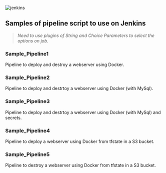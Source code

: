![jenkins](https://user-images.githubusercontent.com/35708820/81996714-1a276580-9624-11ea-9e44-6d343656c62c.png)

## Samples of pipeline script to use on Jenkins
> *Need to use plugins of String and Choice Parameters to select the options on job.*

### Sample_Pipeline1
Pipeline to deploy and destroy a webserver using Docker.

### Sample_Pipeline2
Pipeline to deploy and destrtoy a webserver using Docker (with MySql).

### Sample_Pipeline3
Pipeline to deploy and destrtoy a webserver using Docker (with MySql) and secrets.

### Sample_Pipeline4
Pipeline to deploy a webserver using Docker from tfstate in a S3 bucket.

### Sample_Pipeline5
Pipeline to destroy a webserver using Docker from tfstate in a S3 bucket.
